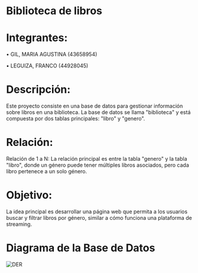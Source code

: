 # Biblioteca de libros

# Integrantes:

• GIL, MARIA AGUSTINA (43658954)

• LEGUIZA, FRANCO (44928045)

# Descripción:

Este proyecto consiste en una base de datos para gestionar información sobre libros en una biblioteca. La base de datos se llama "biblioteca" y está compuesta por dos tablas principales: "libro" y "genero".

# Relación:

Relación de 1 a N: La relación principal es entre la tabla "genero" y la tabla "libro", donde un género puede tener múltiples libros asociados, pero cada libro pertenece a un solo género.


# Objetivo:

La idea principal es desarrollar una página web que permita a los usuarios buscar y filtrar libros por género, similar a cómo funciona una plataforma de streaming.


# Diagrama de la Base de Datos

![DER](https://github.com/user-attachments/assets/29f24e98-591a-4014-b34c-d155008d3483)



